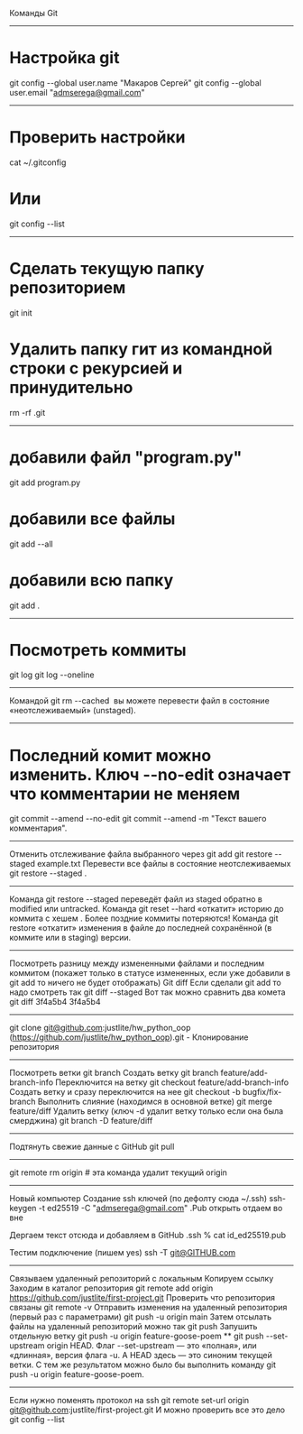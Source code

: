 Команды Git
__________________________________________
# Настройка git
git config --global user.name "Макаров Сергей"
git config --global user.email "admserega@gmail.com"
__________________________________________
# Проверить настройки
cat ~/.gitconfig
# Или
git config --list
__________________________________________
# Сделать текущую папку репозиторием
git init
# Удалить папку гит из командной строки с рекурсией и принудительно
rm -rf .git 
__________________________________________
# добавили файл "program.py"
git add program.py
# добавили все файлы
git add --all
# добавили всю папку
git add .  
__________________________________________
# Посмотреть коммиты
git log
git log --oneline
__________________________________________
Командой git rm --cached <file> вы можете перевести файл в состояние «неотслеживаемый» (unstaged). 
__________________________________________
# Последний комит можно изменить. Ключ --no-edit означает что комментарии не меняем
git commit --amend --no-edit
git commit --amend -m "Текст вашего комментария".
__________________________________________
Отменить отслеживание файла выбранного через git add 
git restore --staged example.txt 
Перевести все файлы в состояние неотслеживаемых
git restore --staged . 
__________________________________________
Команда git restore --staged <file> переведёт файл из staged обратно в modified или untracked.
Команда git reset --hard <commit hash> «откатит» историю до коммита с хешем <hash>. Более поздние коммиты потеряются!
Команда git restore <file> «откатит» изменения в файле до последней сохранённой (в коммите или в staging) версии.
__________________________________________
Посмотреть разницу между измененными файлами и последним коммитом (покажет только в статусе измененных, если уже добавили в git add то ничего не будет отображать)
Git diff
Если сделали git add то надо смотреть так
git diff --staged
Вот так можно сравнить два комета
git diff 3f4a5b4 3f4a5b4
_________________________________________
git clone git@github.com:justlite/hw_python_oop (https://github.com/justlite/hw_python_oop).git  - Клонирование репозитория
__________________________________________
Посмотреть ветки
git branch
Создать ветку 
git branch feature/add-branch-info
Переключится на ветку 
git checkout feature/add-branch-info  
Создать ветку и сразу переключится на нее
git checkout -b bugfix/fix-branch
Выполнить слияние (находимся в основной ветке)
git merge feature/diff
Удалить ветку (ключ -d удалит ветку только если она была смерджина)
git branch -D feature/diff
__________________________________________
Подтянуть свежие данные с GitHub
git pull
__________________________________________
git remote rm origin # эта команда удалит текущий origin
__________________________________________

Новый компьютер 
Создание ssh ключей (по дефолту сюда ~/.ssh)
ssh-keygen -t ed25519 -C "admserega@gmail.com"
.Pub открыть отдаем во вне

Дергаем текст отсюда и добавляем в GitHub
.ssh % cat id_ed25519.pub

Тестим подключение (пишем yes)
ssh -T git@GITHUB.com
__________________________________________
Связываем удаленный репозиторий с локальным
Копируем ссылку 
Заходим в каталог репозитория
git remote add origin https://github.com/justlite/first-project.git
Проверить что репозитория связаны
git remote -v
Отправить изменения на удаленный репозитория (первый раз с параметрами)
git push -u origin main 
Затем отсылать файлы на удаленный репозиторий можно так
git push
Запушить отдельную ветку
git push -u origin feature-goose-poem
**
git push --set-upstream origin HEAD. Флаг --set-upstream — это «полная», или «длинная», версия флага -u. А HEAD здесь — это синоним текущей ветки. С тем же результатом можно было бы выполнить команду git push -u origin feature-goose-poem.
__________________________________________
Если нужно поменять протокол на ssh
git remote set-url origin git@github.com:justlite/first-project.git
И можно проверить все это дело
git config --list